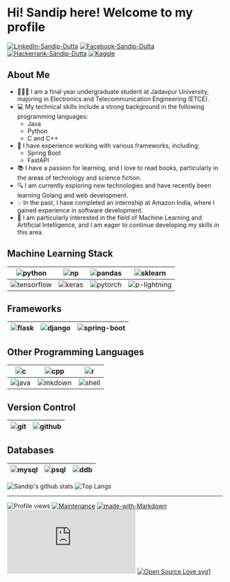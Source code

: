 <!--

Sandip Dutta Profile README.md

Feel free to fork and edit

Template for Image with URL
[![][]][]

Template for Image 
![][]

-->

<!-- Heading Banner -->

<!-- ![Welcome to Sandip Dutta Github Profile][main-banner-path] -->
# Hi! Sandip here! Welcome to my profile

<!-- Social Media Connect -->
<!-- ## Connect with Me! -->
[![LinkedIn-Sandip-Dutta][linkedin-logo]][linkedin-url]  <!-- Linked In -->
[![Facebook-Sandip-Dutta][facebook-logo]][facebook-url]  <!-- Facebook -->
[![Hackerrank-Sandip-Dutta][hackerrank-logo]][hackerrank-url] <!--Hackerrank-->
[![Kaggle][kaggle-logo]][kaggle-url] <!--Kaggle-->

## About Me

- 👨🏽‍💻 I am a final year undergraduate student at Jadavpur University, majoring in Electronics and Telecommunication Engineering (ETCE).
- 💻 My technical skills include a strong background in the following programming languages:
  - Java
  - Python
  - C and C++
- 🚀 I have experience working with various frameworks, including:
  - Spring Boot
  - FastAPI
- 📚 I have a passion for learning, and I love to read books, particularly in the areas of technology and science fiction.
- 🔍 I am currently exploring new technologies and have recently been learning Golang and web development.
- 💡 In the past, I have completed an internship at Amazon India, where I gained experience in software development.
- 🤖 I am particularly interested in the field of Machine Learning and Artificial Intelligence, and I am eager to continue developing my skills in this area.

## Machine Learning Stack
|![python][python-logo] | ![np][np-logo] | ![pandas][pandas-logo] | ![sklearn][sklearn-logo]|
|:---:|:---:|:---:|:---:|
|![tensorflow][tensorflow-logo] | ![keras][keras-logo] | ![pytorch][pytorch-logo] | ![p-lightning][pl-logo]|

## Frameworks
|![flask][flask-logo]|![django][django-logo]|![spring-boot][spring-boot-logo]|
|:---:|:---:|:---:|

## Other Programming Languages
|![c][c-logo]|![cpp][cpp-logo]|![r][r-logo]|
|:----:|:----:|:----:|
|![java][java-logo]|![mkdown][markdown-logo]|![shell][shell-logo]|
## Version Control

|![git][git-logo]|![github][github-logo]|
|----|----|

## Databases
|![mysql][mysql-logo]|![psql][postgre-logo]|![ddb][dynamodb-logo]|
|:---:|:---:|:---:|


![Sandip's github stats][github-stats]
![Top Langs][top-lang-stats]


<!-- All references -->

<!-- Main Banner -->
[main-banner-path]:./imgs/banner/Sandip_Dutta_Banner.png

<!-- Social Icons -->
[linkedin-logo]:https://img.shields.io/badge/LinkedIn-0077B5?style=for-the-badge&logo=linkedin&logoColor=white
[linkedin-url]:https://www.linkedin.com/in/sandip-dutta-111100/

[facebook-logo]:https://img.shields.io/badge/Facebook-1877F2?style=for-the-badge&logo=facebook&logoColor=white
[facebook-url]:https://www.facebook.com/profile.php?id=100039020774484

[hackerrank-logo]:https://img.shields.io/badge/-Hackerrank-2EC866?style=for-the-badge&logo=HackerRank&logoColor=white
[hackerrank-url]:https://www.hackerrank.com/Sandip11100

[kaggle-logo]:https://img.shields.io/badge/Kaggle-20BEFF?style=for-the-badge&logo=Kaggle&logoColor=white
[kaggle-url]:https://www.kaggle.com/duttasd28

<!-- Skill Badges-->


<!-- Python and Machine Learning Stack -->
[python-logo]:https://img.shields.io/badge/python%20-%2314354C.svg?&style=for-the-badge&logo=python&logoColor=white
[flask-logo]:https://img.shields.io/badge/Flask-000000?style=for-the-badge&logo=flask&logoColor=white
[spring-boot-logo]:https://img.shields.io/badge/Spring-11A821?style=for-the-badge&logo=spring&logoColor=white
[np-logo]:https://img.shields.io/badge/Numpy-777BB4?style=for-the-badge&logo=numpy&logoColor=white
[pandas-logo]:https://img.shields.io/badge/pandas%20-%23150458.svg?&style=for-the-badge&logo=pandas&logoColor=white
[keras-logo]:https://img.shields.io/badge/Keras%20-%23D00000.svg?&style=for-the-badge&logo=Keras&logoColor=white
[tensorflow-logo]:https://img.shields.io/badge/TensorFlow%20-%23FF6F00.svg?&style=for-the-badge&logo=TensorFlow&logoColor=white
[pytorch-logo]:https://img.shields.io/badge/PyTorch%20-%23EE4C2C.svg?&style=for-the-badge&logo=PyTorch&logoColor=white
[pl-logo]:https://img.shields.io/badge/PyTorch%20Lightning-792EE5?style=for-the-badge&logo=PyTorch%20Lightning&ogoColor=white
[django-logo]:https://img.shields.io/badge/Django-092E20?style=for-the-badge&logo=django&logoColor=white
[jupyter-logo]:https://img.shields.io/badge/Jupyter%20-%23F37626.svg?&style=for-the-badge&logo=Jupyter&logoColor=white
[sklearn-logo]:https://img.shields.io/badge/scikit_learn-F7931E?style=for-the-badge&logo=scikit-learn&logoColor=white

<!--Other Programming Languages-->
[c-logo]:https://img.shields.io/badge/c%20-%2300599C.svg?&style=for-the-badge&logo=c&logoColor=white
[cpp-logo]:https://img.shields.io/badge/c++%20-%2300599C.svg?&style=for-the-badge&logo=c%2B%2B&logoColor=white
[r-logo]:https://img.shields.io/badge/r-%23276DC3.svg?&style=for-the-badge&logo=r&logoColor=white
[markdown-logo]:https://img.shields.io/badge/markdown-%23000000.svg?&style=for-the-badge&logo=markdown&logoColor=white
[shell-logo]:https://img.shields.io/badge/shell_script%20-%23121011.svg?&style=for-the-badge&logo=gnu-bash&logoColor=white
[java-logo]:https://img.shields.io/badge/Java-ED8B00?style=for-the-badge&logo=java&logoColor=white


<!-- Version Control -->
[git-logo]:https://img.shields.io/badge/git%20-%23F05033.svg?&style=for-the-badge&logo=git&logoColor=white
[github-logo]:https://img.shields.io/badge/github%20-%23121011.svg?&style=for-the-badge&logo=github&logoColor=white

<!-- Databases -->
[mysql-logo]:https://img.shields.io/badge/MySQL-00000F?style=for-the-badge&logo=mysql&logoColor=white
[postgre-logo]:https://img.shields.io/badge/PostgreSQL-316192?style=for-the-badge&logo=postgresql&logoColor=white
[dynamodb-logo]:https://img.shields.io/badge/DynamoDB-2B6CAF?style=for-the-badge&logo=postgresql&logoColor=white

<!-- Github Stats -->
[github-stats]:https://github-readme-stats.vercel.app/api?username=Dutta-SD&show_icons=true&theme=highcontrast
[top-lang-stats]:https://github-readme-stats.vercel.app/api/top-langs/?username=Dutta-SD&theme=highcontrast&hide=jupyter%20notebook&count_private=true

----

![Profile views](https://gpvc.arturio.dev/Dutta-SD) <!--  Profile Hits-->
[![Maintenance](https://img.shields.io/badge/Maintained%3F-yes-green.svg)](https://github.com/Dutta-SD/Dutta-SD/graphs/code-frequency)<!--  Maintained-->
[![made-with-Markdown](https://img.shields.io/badge/Made%20with-Markdown-1f425f.svg)](http://commonmark.org) <!-- Made with markdown -->
[![GitHub license](https://badgen.net/github/license/Naereen/Strapdown.js)](https://github.com/Dutta-SD) <!-- MIT -->
[![Open Source Love svg1](https://badges.frapsoft.com/os/v1/open-source.svg?v=103)](https://github.com/ellerbrock/open-source-badges/) <!-- Open Source -->
